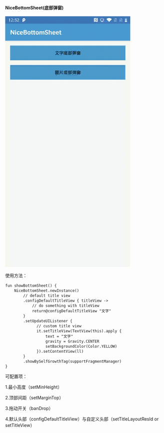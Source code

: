#### NiceBottomSheet(底部弹窗)

<img src="images/nicebottomsheet.gif" width="400"/>

使用方法：

```
fun showBottomSheet() {
    NiceBottomSheet.newInstance()
        // default title view
        .configDefaultTitleView { titleView ->
            // do something with titleView
            return@configDefaultTitleView "文字"
        }
        .setUpdateUIListener {
              // custom title view
              it.setTitleView(TextView(this).apply {
                  text = "文字"
                  gravity = Gravity.CENTER
                  setBackgroundColor(Color.YELLOW)
              }).setContentView(ll)
        }
        .showBySelfGrowthTag(supportFragmentManager)
}
```

可配置项：

1.最小高度（setMinHeight）

2.顶部间距（setMarginTop）

3.拖动开关（banDrop）

4.默认头部（configDefaultTitleView）与自定义头部（setTitleLayoutResId or setTitleView）